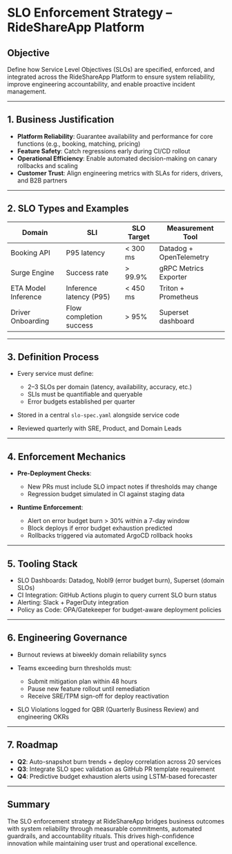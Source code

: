# SLO Enforcement Strategy – RideShareApp Platform

## Objective
Define how Service Level Objectives (SLOs) are specified, enforced, and integrated across the RideShareApp Platform to ensure system reliability, improve engineering accountability, and enable proactive incident management.

---

## 1. Business Justification
- **Platform Reliability**: Guarantee availability and performance for core functions (e.g., booking, matching, pricing)
- **Feature Safety**: Catch regressions early during CI/CD rollout
- **Operational Efficiency**: Enable automated decision-making on canary rollbacks and scaling
- **Customer Trust**: Align engineering metrics with SLAs for riders, drivers, and B2B partners

---

## 2. SLO Types and Examples
| Domain            | SLI                      | SLO Target       | Measurement Tool     |
|------------------|--------------------------|------------------|----------------------|
| Booking API       | P95 latency              | < 300 ms         | Datadog + OpenTelemetry |
| Surge Engine      | Success rate             | > 99.9%          | gRPC Metrics Exporter |
| ETA Model Inference| Inference latency (P95) | < 450 ms         | Triton + Prometheus  |
| Driver Onboarding | Flow completion success  | > 95%            | Superset dashboard   |

---

## 3. Definition Process
- Every service must define:
  - 2–3 SLOs per domain (latency, availability, accuracy, etc.)
  - SLIs must be quantifiable and queryable
  - Error budgets established per quarter

- Stored in a central `slo-spec.yaml` alongside service code
- Reviewed quarterly with SRE, Product, and Domain Leads

---

## 4. Enforcement Mechanics
- **Pre-Deployment Checks**:
  - New PRs must include SLO impact notes if thresholds may change
  - Regression budget simulated in CI against staging data

- **Runtime Enforcement**:
  - Alert on error budget burn > 30% within a 7-day window
  - Block deploys if error budget exhaustion predicted
  - Rollbacks triggered via automated ArgoCD rollback hooks

---

## 5. Tooling Stack
- SLO Dashboards: Datadog, Nobl9 (error budget burn), Superset (domain SLOs)
- CI Integration: GitHub Actions plugin to query current SLO burn status
- Alerting: Slack + PagerDuty integration
- Policy as Code: OPA/Gatekeeper for budget-aware deployment policies

---

## 6. Engineering Governance
- Burnout reviews at biweekly domain reliability syncs
- Teams exceeding burn thresholds must:
  - Submit mitigation plan within 48 hours
  - Pause new feature rollout until remediation
  - Receive SRE/TPM sign-off for deploy reactivation

- SLO Violations logged for QBR (Quarterly Business Review) and engineering OKRs

---

## 7. Roadmap
- **Q2**: Auto-snapshot burn trends + deploy correlation across 20 services
- **Q3**: Integrate SLO spec validation as GitHub PR template requirement
- **Q4**: Predictive budget exhaustion alerts using LSTM-based forecaster

---

## Summary
The SLO enforcement strategy at RideShareApp bridges business outcomes with system reliability through measurable commitments, automated guardrails, and accountability rituals. This drives high-confidence innovation while maintaining user trust and operational excellence.
